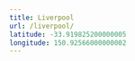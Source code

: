```yaml
---
title: Liverpool
url: /liverpool/
latitude: -33.919825200000005
longitude: 150.92566000000002
---
```


